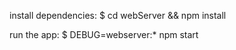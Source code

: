    install dependencies:
     $ cd webServer && npm install

   run the app:
     $ DEBUG=webserver:* npm start